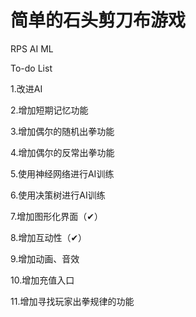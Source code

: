 # 简单的石头剪刀布游戏
RPS AI ML

To-do List

1.改进AI

2.增加短期记忆功能

3.增加偶尔的随机出拳功能

4.增加偶尔的反常出拳功能

5.使用神经网络进行AI训练

6.使用决策树进行AI训练

7.增加图形化界面（✔）

8.增加互动性（✔）

9.增加动画、音效

10.增加充值入口

11.增加寻找玩家出拳规律的功能
